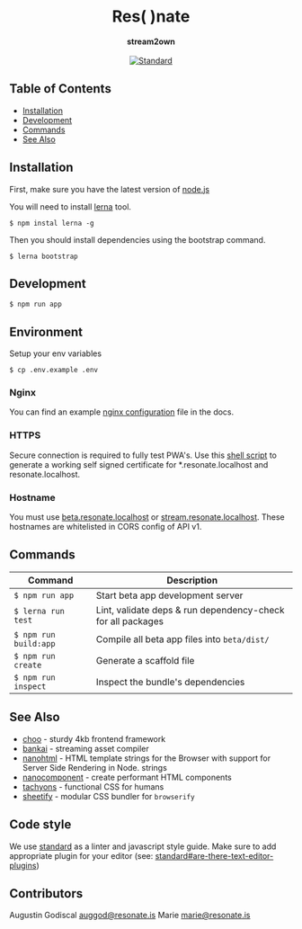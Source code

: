 <h1 align="center">Res( )nate</h1>
<div align="center">
  <strong>stream2own</strong>
</div>

<br />

<div align="center">
  <!-- Standard -->
  <a href="https://standardjs.com">
    <img src="https://img.shields.io/badge/code%20style-standard-brightgreen.svg?style=flat-square"
      alt="Standard" />
  </a>
</div>

## Table of Contents
- [Installation](#installation)
- [Development](#development)
- [Commands](#commands)
- [See Also](#see-also)

## Installation

First, make sure you have the latest version of [node.js](https://nodejs.org/)

You will need to install [lerna](https://github.com/lerna/lerna) tool.

    $ npm instal lerna -g

Then you should install dependencies using the bootstrap command.

    $ lerna bootstrap

## Development

    $ npm run app

## Environment

Setup your env variables

    $ cp .env.example .env

### Nginx

You can find an example [nginx configuration](/docs/nginx/resonate.localhost.conf) file in the docs.

### HTTPS

Secure connection is required to fully test PWA's.
Use this [shell script](/docs/ssl/create-self-signed-ssl.sh) to generate a working self signed certificate for *.resonate.localhost and resonate.localhost.

### Hostname

You must use [beta.resonate.localhost](https://beta.resonate.localhost) or [stream.resonate.localhost](https://stream.resonate.localhost).
These hostnames are whitelisted in CORS config of API v1.

## Commands

Command                | Description                                      |
-----------------------|--------------------------------------------------|
`$ npm run app`        | Start beta app development server
`$ lerna run test`     | Lint, validate deps & run dependency-check for all packages
`$ npm run build:app`  | Compile all beta app files into `beta/dist/`
`$ npm run create`     | Generate a scaffold file
`$ npm run inspect`    | Inspect the bundle's dependencies

## See Also
- [choo](https://github.com/choojs/choo) - sturdy 4kb frontend framework
- [bankai](https://github.com/choojs/bankai) - streaming asset compiler
- [nanohtml](https://github.com/choojs/nanohtml) - HTML template strings for the Browser with support for Server Side Rendering in Node.
  strings
- [nanocomponent](https://github.com/choojs/nanocomponent) - create performant HTML components
- [tachyons](https://github.com/tachyons-css/tachyons) - functional CSS for
  humans
- [sheetify](https://github.com/stackcss/sheetify) - modular CSS bundler for
  `browserify`

## Code style

We use [standard](https://standardjs.com/) as a linter and javascript style guide.
Make sure to add appropriate plugin for your editor (see: [standard#are-there-text-editor-plugins](https://github.com/standard/standard#are-there-text-editor-plugins))

## Contributors

Augustin Godiscal <auggod@resonate.is>
Marie <marie@resonate.is>
